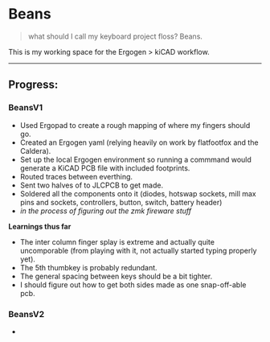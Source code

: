 # Beans
> what should I call my keyboard project floss? Beans.

This is my working space for the Ergogen > kiCAD workflow.

---

## Progress:

### BeansV1
- Used Ergopad to create a rough mapping of where my fingers should go.
- Created an Ergogen yaml (relying heavily on work by flatfootfox and the Caldera).
- Set up the local Ergogen environment so running a commmand would generate a KiCAD PCB file with included footprints.
- Routed traces between everthing.
- Sent two halves of to JLCPCB to get made.
- Soldered all the components onto it (diodes, hotswap sockets, mill max pins and sockets, controllers, button, switch, battery header)
- *in the process of figuring out the zmk fireware stuff*

**Learnings thus far**
- The inter column finger splay is extreme and actually quite uncomporable (from playing with it, not actually started typing properly yet).
- The 5th thumbkey is probably redundant.
- The general spacing between keys should be a bit tighter.
- I should figure out how to get both sides made as one snap-off-able pcb.

### BeansV2
-  